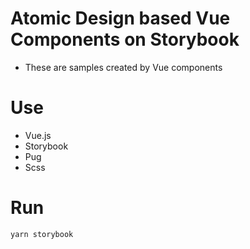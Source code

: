 # Atomic Design based Vue Components on Storybook

- These are samples created by Vue components

# Use 

- Vue.js
- Storybook
- Pug
- Scss

# Run

```
yarn storybook
```
